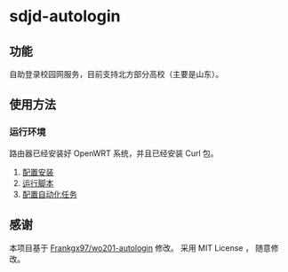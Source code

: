 # sdjd-autologin

## 功能

自助登录校园网服务，目前支持北方部分高校（主要是山东）。

## 使用方法

### 运行环境

路由器已经安装好 OpenWRT 系统，并且已经安装 Curl 包。

1. [配置安装](/docs/Setup.md)
2. [运行脚本](/docs/Running.md)
3. [配置自动化任务](/docs/AutoTasks.md)

## 感谢

本项目基于 [Frankgx97/wo201-autologin](https://github.com/frankgx97/wo201-autologin) 修改。
采用 MIT License ， 随意修改。
